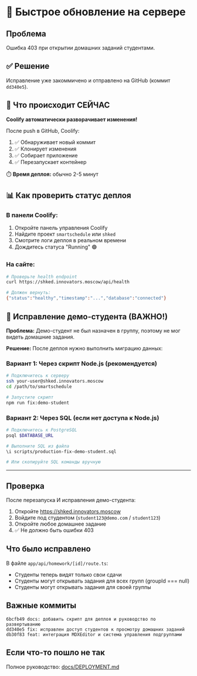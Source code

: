 # 🚀 Быстрое обновление на сервере

## Проблема
Ошибка 403 при открытии домашних заданий студентами.

## ✅ Решение
Исправление уже закоммичено и отправлено на GitHub (коммит `dd340e5`).

## 🎯 Что происходит СЕЙЧАС

**Coolify автоматически разворачивает изменения!**

После push в GitHub, Coolify:
1. ✅ Обнаруживает новый коммит
2. ✅ Клонирует изменения  
3. ✅ Собирает приложение
4. ✅ Перезапускает контейнер

⏱️ **Время деплоя:** обычно 2-5 минут

## 📊 Как проверить статус деплоя

### В панели Coolify:
1. Откройте панель управления Coolify
2. Найдите проект `smartschedule` или `shked`
3. Смотрите логи деплоя в реальном времени
4. Дождитесь статуса "Running" 🟢

### На сайте:
```bash
# Проверьте health endpoint
curl https://shked.innovators.moscow/api/health

# Должен вернуть:
{"status":"healthy","timestamp":"...","database":"connected"}
```

## 🔧 Исправление демо-студента (ВАЖНО!)

**Проблема:** Демо-студент не был назначен в группу, поэтому не мог видеть домашние задания.

**Решение:** После деплоя нужно выполнить миграцию данных:

### Вариант 1: Через скрипт Node.js (рекомендуется)
```bash
# Подключитесь к серверу
ssh your-user@shked.innovators.moscow
cd /path/to/smartschedule

# Запустите скрипт
npm run fix:demo-student
```

### Вариант 2: Через SQL (если нет доступа к Node.js)
```bash
# Подключитесь к PostgreSQL
psql $DATABASE_URL

# Выполните SQL из файла
\i scripts/production-fix-demo-student.sql

# Или скопируйте SQL команды вручную
```

---

## Проверка

После перезапуска И исправления демо-студента:
1. Откройте https://shked.innovators.moscow
2. Войдите под студентом (`student123@demo.com` / `student123`)
3. Откройте любое домашнее задание
4. ✅ Не должно быть ошибки 403

## Что было исправлено

В файле `app/api/homework/[id]/route.ts`:
- Студенты теперь видят только свои сдачи
- Студенты могут открывать задания для всех групп (groupId === null)
- Студенты могут открывать задания для своей группы

## Важные коммиты

```
6bcfb49 docs: добавить скрипт для деплоя и руководство по развертыванию
dd340e5 fix: исправлен доступ студентов к просмотру домашних заданий
db30f83 feat: интеграция MDXEditor и система управления подгруппами
```

## Если что-то пошло не так

Полное руководство: [docs/DEPLOYMENT.md](docs/DEPLOYMENT.md)

